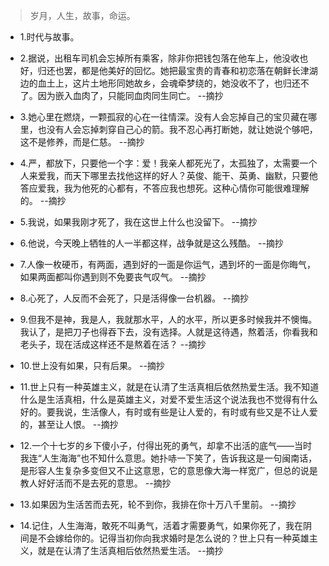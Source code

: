 >岁月，人生，故事，命运。

- 1.时代与故事。

- 2.据说，出租车司机会忘掉所有乘客，除非你把钱包落在他车上，他没收也好，归还也罢，都是他美好的回忆。她把最宝贵的青春和初恋落在朝鲜长津湖边的血土上，这片土地形同她故乡，会魂牵梦绕的，她没收不了，也归还不了。因为嵌入血肉了，只能同血肉同生同亡。 --摘抄

- 3.她心里在燃烧，一颗孤寂的心在一往情深。没有人会忘掉自己的宝贝藏在哪里，也没有人会忘掉刺穿自己心的箭。我不忍心再打断她，就让她说个够吧，这不是修养，而是仁慈。 --摘抄

- 4.严，都放下，只要他一个字：爱！我亲人都死光了，太孤独了，太需要一个人来爱我，而天下哪里去找他这样的好人？英俊、能干、英勇、幽默，只要他答应爱我，我为他死的心都有，不答应我也想死。这种心情你可能很难理解的。 --摘抄

- 5.我说，如果我刚才死了，我在这世上什么也没留下。 --摘抄

- 6.他说，今天晚上牺牲的人一半都这样，战争就是这么残酷。 --摘抄

- 7.人像一枚硬币，有两面，遇到好的一面是你运气，遇到坏的一面是你晦气，如果两面都叫你遇到则不免要丧气叹气。 --摘抄

- 8.心死了，人反而不会死了，只是活得像一台机器。 --摘抄

- 9.但我不是神，我是人，我就那水平，人的水平，所以更多时候我并不懊悔。我认了，是把刀子也得吞下去，没有选择。人就是这待遇，熬着活，你看我和老头子，现在活成这样还不是熬着在活？ --摘抄

- 10.世上没有如果，只有后果。 --摘抄

- 11.世上只有一种英雄主义，就是在认清了生活真相后依然热爱生活。我不知道什么是生活真相，什么是英雄主义，对爱不爱生活这个说法我也不觉得有什么好的。要我说，生活像人，有时或有些是让人爱的，有时或有些又是不让人爱的，甚至让人恨。 --摘抄

- 12.一个十七岁的乡下傻小子，付得出死的勇气，却拿不出活的底气——当时我连“人生海海”也不知什么意思。她扑哧一下笑了，告诉我这是一句闽南话，是形容人生复杂多变但又不止这意思，它的意思像大海一样宽广，但总的说是教人好好活而不是去死的意思。 --摘抄

- 13.如果因为生活苦而去死，轮不到你，我排在你十万八千里前。 --摘抄

- 14.记住，人生海海，敢死不叫勇气，活着才需要勇气，如果你死了，我在阴间是不会嫁给你的。记得当初你向我求婚时是怎么说的？世上只有一种英雄主义，就是在认清了生活真相后依然热爱生活。 --摘抄
